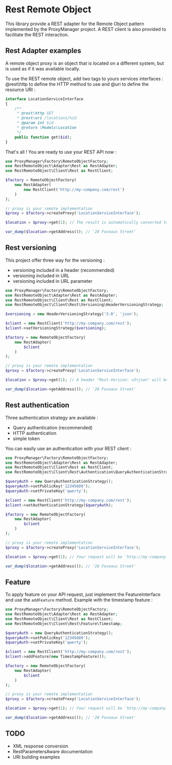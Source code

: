 # Rest Remote Object

This library provide a REST adapter for the Remote Object pattern implemented by the ProxyManager project.
A REST client is also provided to facilitate the REST interaction.

## Rest Adapter examples

A remote object proxy is an object that is located on a different system, but is used as if it was available locally.

To use the REST remote object, add two tags to yours services interfaces : @rest\http to define the HTTP method to use and @uri to define the resource URI :

```php
interface LocationServiceInterface
{
    /**
     * @rest\http GET
     * @rest\uri /locations/%id
     * @param int $id
     * @return \Models\Location
     */
    public function get($id);
}
```

That's all ! You are ready to use your REST API now :

```php
use ProxyManager\Factory\RemoteObjectFactory;
use RestRemoteObject\Adapter\Rest as RestAdapter;
use RestRemoteObject\Client\Rest as RestClient;

$factory = RemoteObjectFactory(
    new RestAdapter(
        new RestClient('http://my-company.com/rest')
    )
);

// proxy is your remote implementation
$proxy = $factory->createProxy('LocationServiceInterface');

$location = $proxy->get(1); // The result is automatically converted to a `\Models\Location` class.

var_dump($location->getAddress()); // '28 Foveaux Street'
```

## Rest versioning

This project offer three way for the versioning :
* versioning included in a header (recommended)
* versioning included in URL
* versioning included in URL parameter

```php
use ProxyManager\Factory\RemoteObjectFactory;
use RestRemoteObject\Adapter\Rest as RestAdapter;
use RestRemoteObject\Client\Rest as RestClient;
use RestRemoteObject\Client\Rest\Versioning\HeaderVersioningStrategy;

$versioning = new HeaderVersioningStrategy('3.0', 'json');

$client = new RestClient('http://my-company.com/rest');
$client->setVersioningStrategy($versioning);

$factory = new RemoteObjectFactory(
    new RestAdapter(
        $client
    )
);

// proxy is your remote implementation
$proxy = $factory->createProxy('LocationServiceInterface');

$location = $proxy->get(1); // A header "Rest-Version: v3+json" will be added

var_dump($location->getAddress()); // '28 Foveaux Street'
```

## Rest authentication

Three authentication strategy are available :
* Query authentication (recommended)
* HTTP authentication
* simple token

You can easily use an authentication with your REST client :

```php
use ProxyManager\Factory\RemoteObjectFactory;
use RestRemoteObject\Adapter\Rest as RestAdapter;
use RestRemoteObject\Client\Rest as RestClient;
use RestRemoteObject\Client\Rest\Authentication\QueryAuthenticationStrategy;

$queryAuth = new QueryAuthenticationStrategy();
$queryAuth->setPublicKey('12345689');
$queryAuth->setPrivateKey('qwerty');

$client = new RestClient('http://my-company.com/rest');
$client->setAuthenticationStrategy($queryAuth);

$factory = new RemoteObjectFactory(
    new RestAdapter(
        $client
    )
);

// proxy is your remote implementation
$proxy = $factory->createProxy('LocationServiceInterface');

$location = $proxy->get(1); // Your request will be `http://my-company.com/rest/locations/1?public_key=12345689&signature=aaa665b46e1060c6b7e5a6b5c891c37312149ece`

var_dump($location->getAddress()); // '28 Foveaux Street'
```

## Feature

To apply feature on your API request, just implement the FeatureInterface and use the `addFeature` method. Example with the timestamp feature :

```php
use ProxyManager\Factory\RemoteObjectFactory;
use RestRemoteObject\Adapter\Rest as RestAdapter;
use RestRemoteObject\Client\Rest as RestClient;
use RestRemoteObject\Client\Rest\Feature\Timestamp;

$queryAuth = new QueryAuthenticationStrategy();
$queryAuth->setPublicKey('12345689');
$queryAuth->setPrivateKey('qwerty');

$client = new RestClient('http://my-company.com/rest');
$client->addFeature(new TimestampFeature());

$factory = new RemoteObjectFactory(
    new RestAdapter(
        $client
    )
);

// proxy is your remote implementation
$proxy = $factory->createProxy('LocationServiceInterface');

$location = $proxy->get(1); // Your request will be `http://my-company.com/rest/locations/1?t=1383881696`

var_dump($location->getAddress()); // '28 Foveaux Street'
```

## TODO

* XML response conversion
* RestParametersAware documentation
* URI building examples